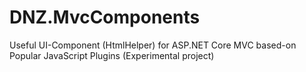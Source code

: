# DNZ.MvcComponents

Useful UI-Component (HtmlHelper) for ASP.NET Core MVC based-on Popular JavaScript Plugins (Experimental project)
